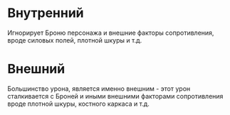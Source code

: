 # Внутренний

Игнорирует Броню персонажа и внешние факторы сопротивления, вроде силовых полей, плотной шкуры и т.д.

# Внешний

Большинство урона, является именно внешним - этот урон сталкивается с Броней и иными внешними факторами сопротивления вроде плотной шкуры, костного каркаса и т.д. 